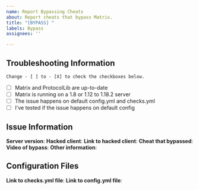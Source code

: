 ```yaml
---
name: Report Bypassing Cheats
about: Report cheats that bypass Matrix.
title: "[BYPASS] "
labels: Bypass
assignees: ''

---
```


## Troubleshooting Information
`Change - [ ] to - [X] to check the checkboxes below.`
- [ ] Matrix and ProtocolLib are up-to-date
- [ ] Matrix is running on a 1.8 or 1.12 to 1.18.2 server
- [ ] The issue happens on default config.yml and checks.yml
- [ ] I've tested if the issue happens on default config

## Issue Information
**Server version**: 
**Hacked client**: 
**Link to hacked client**: 
**Cheat that bypassed**: 
**Video of bypass**: 
**Other information**: 

## Configuration Files
**Link to checks.yml file**: 
**Link to config.yml file**:
